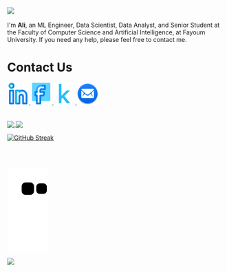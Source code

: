 <!--     Header -->
<img src="https://capsule-render.vercel.app/api?type=waving&color=gradient&height=200&section=header&text=Hello%20World!😁&fontSize=70&animation=blink&fontAlign=33&fontAlignY=30" />
<!--     Paragragh -->
<p>I'm <b>Ali</b>, an ML Engineer, Data Scientist, Data Analyst, and Senior Student at the Faculty of Computer Science and Artificial Intelligence, at Fayoum University. If you need any help, please feel free to contact me.</p>
<!--     Links -->

<h1>Contact Us</h1>
<a href="https://www.linkedin.com/in/ِali-mohamed-4218391b1">
  <img height="50" src="linkedin.png"/>
</a>
<a href="https://www.facebook.com/profile.php?id=100078176362609&mibextid=b06tZ0">
  <img height="50" src="facebook.png"/>
</a>
<a href="https://www.kaggle.com/alimohamed01">
  <img height="50" src="kaggle.png"/>
</a>
<a href="mailto:alim9hamem1000@gmail.com">
  <img height="50" src="email.png"/>
</a>
<!--     Stats -->
<br>
<br>
<br> 

<a href="https://github.com/alim9hamed/github-readme-stats">
  <img height=180 align="center" src="https://github-readme-stats.vercel.app/api?username=alim9hamed" />
</a>
<a href="https://github.com/alim9hamed/convoychat">
  <img height=180 align="center" src="https://github-readme-stats.vercel.app/api/top-langs?username=alim9hamed&layout=compact&langs_count=8&card_width=300" />
</a>

[![GitHub Streak](https://github-readme-streak-stats.herokuapp.com?user=alim9hamed&theme=prussian&hide_border=true&border_radius=10&date_format=%5BY%20%5DM%20j&exclude_days=Sun%2CMon%2CTue%2CWed%2CThu%2CFri%2CSat&card_width=1000)](https://git.io/streak-stats)
<!--     Snake Game -->
<br>
<br>

![snake gif](https://github.com/alim9hamed/alim9hamed/blob/output/github-contribution-grid-snake.svg)
<!--     Footer -->
<img src="https://capsule-render.vercel.app/api?type=waving&color=gradient&height=100&section=footer&fontSize=70&animation=blink&fontAlign=33&fontAlignY=30" />
